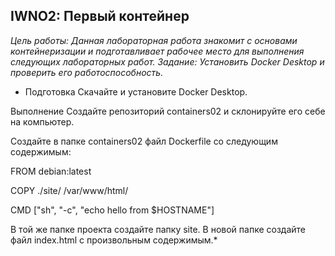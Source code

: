 ## **IWNO2: Первый контейнер** 
*Цель работы: Данная лабораторная работа знакомит с основами контейнеризации и подготавливает рабочее место для выполнения следующих лабораторных работ.*
*Задание: Установить Docker Desktop и проверить его работоспособность.*
* Подготовка
Скачайте и установите Docker Desktop.

Выполнение
Создайте репозиторий containers02 и склонируйте его себе на компьютер.

Создайте в папке containers02 файл Dockerfile со следующим содержимым:

FROM debian:latest

COPY ./site/ /var/www/html/

CMD ["sh", "-c", "echo hello from $HOSTNAME"]

В той же папке проекта создайте папку site. В новой папке создайте файл index.html с произвольным содержимым.*
